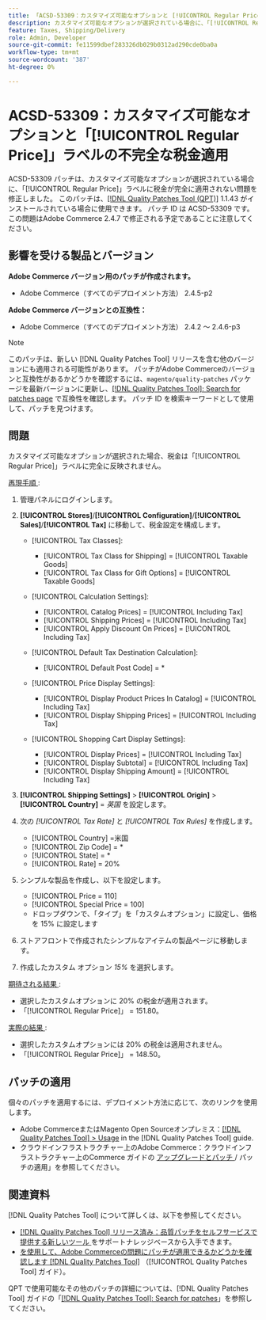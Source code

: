 ```yaml
---
title: 「ACSD-53309：カスタマイズ可能なオプションと [!UICONTROL Regular Price] ラベルの不完全な税金適用」
description: カスタマイズ可能なオプションが選択されている場合に、「[!UICONTROL Regular Price]」ラベルに税金が完全に適用されないAdobe Commerceの問題を修正するために、ACSD-53309 パッチを適用します。
feature: Taxes, Shipping/Delivery
role: Admin, Developer
source-git-commit: fe11599dbef283326db029b0312ad290cde0ba0a
workflow-type: tm+mt
source-wordcount: '387'
ht-degree: 0%

---
```


# ACSD-53309：カスタマイズ可能なオプションと「[!UICONTROL Regular Price]」ラベルの不完全な税金適用

ACSD-53309 パッチは、カスタマイズ可能なオプションが選択されている場合に、「[!UICONTROL Regular Price]」ラベルに税金が完全に適用されない問題を修正しました。 このパッチは、[[!DNL Quality Patches Tool (QPT)]](https://experienceleague.adobe.com/ja/docs/commerce-knowledge-base/kb/announcements/commerce-announcements/magento-quality-patches-released-new-tool-to-self-serve-quality-patches) 1.1.43 がインストールされている場合に使用できます。 パッチ ID は ACSD-53309 です。 この問題はAdobe Commerce 2.4.7 で修正される予定であることに注意してください。

## 影響を受ける製品とバージョン

**Adobe Commerce バージョン用のパッチが作成されます。**

* Adobe Commerce（すべてのデプロイメント方法） 2.4.5-p2

**Adobe Commerce バージョンとの互換性：**

* Adobe Commerce（すべてのデプロイメント方法） 2.4.2 ～ 2.4.6-p3

>[!NOTE]
>
>このパッチは、新しい [!DNL Quality Patches Tool] リリースを含む他のバージョンにも適用される可能性があります。 パッチがAdobe Commerceのバージョンと互換性があるかどうかを確認するには、`magento/quality-patches` パッケージを最新バージョンに更新し、[[!DNL Quality Patches Tool]: Search for patches page](https://experienceleague.adobe.com/tools/commerce-quality-patches/index.html?lang=ja) で互換性を確認します。 パッチ ID を検索キーワードとして使用して、パッチを見つけます。

## 問題

カスタマイズ可能なオプションが選択された場合、税金は「[!UICONTROL Regular Price]」ラベルに完全に反映されません。

<u> 再現手順 </u>:

1. 管理パネルにログインします。
1. **[!UICONTROL Stores]**/**[!UICONTROL Configuration]**/**[!UICONTROL Sales]**/**[!UICONTROL Tax]** に移動して、税金設定を構成します。

   * [!UICONTROL Tax Classes]:

      * [!UICONTROL Tax Class for Shipping] = [!UICONTROL Taxable Goods]
      * [!UICONTROL Tax Class for Gift Options] = [!UICONTROL Taxable Goods]

   * [!UICONTROL Calculation Settings]:

      * [!UICONTROL Catalog Prices] = [!UICONTROL Including Tax]
      * [!UICONTROL Shipping Prices] = [!UICONTROL Including Tax]
      * [!UICONTROL Apply Discount On Prices] = [!UICONTROL Including Tax]

   * [!UICONTROL Default Tax Destination Calculation]:

      * [!UICONTROL Default Post Code] = *

   * [!UICONTROL Price Display Settings]:

      * [!UICONTROL Display Product Prices In Catalog] = [!UICONTROL Including Tax]
      * [!UICONTROL Display Shipping Prices] = [!UICONTROL Including Tax]

   * [!UICONTROL Shopping Cart Display Settings]:

      * [!UICONTROL Display Prices] = [!UICONTROL Including Tax]
      * [!UICONTROL Display Subtotal] = [!UICONTROL Including Tax]
      * [!UICONTROL Display Shipping Amount] = [!UICONTROL Including Tax]

1. **[!UICONTROL Shipping Settings]** > **[!UICONTROL Origin]** > **[!UICONTROL Country]** = *英国* を設定します。

1. 次の *[!UICONTROL Tax Rate]* と *[!UICONTROL Tax Rules]* を作成します。

   * [!UICONTROL Country] =米国
   * [!UICONTROL Zip Code] = *
   * [!UICONTROL State] = *
   * [!UICONTROL Rate] = 20%
1. シンプルな製品を作成し、以下を設定します。
   * [!UICONTROL Price = 110]
   * [!UICONTROL Special Price = 100]
   * ドロップダウンで、「タイプ」を「カスタムオプション」に設定し、価格を 15% に設定します
1. ストアフロントで作成されたシンプルなアイテムの製品ページに移動します。
1. 作成したカスタム オプション *15%* を選択します。

<u> 期待される結果 </u>:

* 選択したカスタムオプションに 20% の税金が適用されます。
* 「[!UICONTROL Regular Price]」 = 151.80。

<u> 実際の結果 </u>:

* 選択したカスタムオプションには 20% の税金は適用されません。
* 「[!UICONTROL Regular Price]」 = 148.50。

## パッチの適用

個々のパッチを適用するには、デプロイメント方法に応じて、次のリンクを使用します。

* Adobe CommerceまたはMagento Open Sourceオンプレミス：[[!DNL Quality Patches Tool] > Usage](/help/tools/quality-patches-tool/usage.md) in the [!DNL Quality Patches Tool] guide.
* クラウドインフラストラクチャー上のAdobe Commerce：クラウドインフラストラクチャー上のCommerce ガイドの [ アップグレードとパッチ ](https://experienceleague.adobe.com/docs/commerce-cloud-service/user-guide/develop/upgrade/apply-patches.html?lang=ja)/ パッチの適用」を参照してください。

## 関連資料

[!DNL Quality Patches Tool] について詳しくは、以下を参照してください。

* [[!DNL Quality Patches Tool]  リリース済み：品質パッチをセルフサービスで提供する新しいツール ](https://experienceleague.adobe.com/ja/docs/commerce-knowledge-base/kb/announcements/commerce-announcements/magento-quality-patches-released-new-tool-to-self-serve-quality-patches) をサポートナレッジベースから入手できます。
* [ を使用して、Adobe Commerceの問題にパッチが適用できるかどうかを確認します  [!DNL Quality Patches Tool]](/help/tools/quality-patches-tool/patches-available-in-qpt/check-patch-for-magento-issue-with-magento-quality-patches.md) （[!UICONTROL Quality Patches Tool] ガイド）。


QPT で使用可能なその他のパッチの詳細については、[!DNL Quality Patches Tool] ガイドの「[[!DNL Quality Patches Tool]: Search for patches](https://experienceleague.adobe.com/tools/commerce-quality-patches/index.html?lang=ja)」を参照してください。
